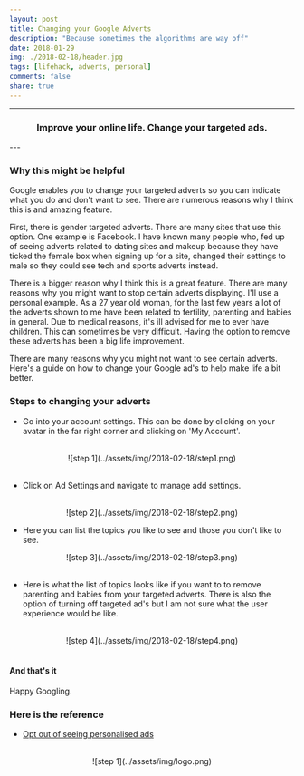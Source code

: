 ```yaml
---
layout: post
title: Changing your Google Adverts
description: "Because sometimes the algorithms are way off"
date: 2018-01-29
img: ./2018-02-18/header.jpg
tags: [lifehack, adverts, personal]
comments: false
share: true
---
```



----
<center>
<h3> Improve your online life. Change your targeted ads. </h3>
</center>
--- 
<br/>

### Why this might be helpful

Google enables you to change your targeted adverts so you can indicate what you do and don't want to see. There are numerous reasons why I think this is and amazing feature.

First, there is gender targeted adverts. There are many sites that use this option. One example is Facebook. I have known many people who, fed up of seeing adverts related to dating sites and makeup because they have ticked the female box when signing up for a site, changed their settings to male so they could see tech and sports adverts instead.

There is a bigger reason why I think this is a great feature. There are many reasons why you might want to stop certain adverts displaying. I'll use a personal example. As a 27 year old woman, for the last few years a lot of the adverts shown to me have been related to fertility, parenting and babies in general. Due to medical reasons, it's ill advised for me to ever have children. This can sometimes be very difficult. Having the option to remove these adverts has been a big life improvement.

There are many reasons why you might not want to see certain adverts. Here's a guide on how to change your Google ad's to help make life a bit better.

### Steps to changing your adverts

 * Go into your account settings. This can be done by clicking on your avatar in the far right corner and clicking on 'My Account'.
 
<br/>
<div style="text-align:center; width:80%; margin-left: 10%;" markdown="1">
![step 1](../assets/img/2018-02-18/step1.png)
</div> 
<br/>


 * Click on Ad Settings and navigate to manage add settings.

<br/>
<div style="text-align:center; width:80%; margin-left: 10%;" markdown="1">
![step 2](../assets/img/2018-02-18/step2.png)
</div> 


* Here you can list the topics you like to see and those you don't like to see.

<div style="text-align:center; width:80%; margin-left: 10%;" markdown="1">
![step 3](../assets/img/2018-02-18/step3.png)
</div> 
<br/>

* Here is what the list of topics looks like if you want to to remove parenting and babies from your targeted adverts. There is also the option of turning off targeted ad's but I am not sure what the user experience would be like.

<br/>
<div style="text-align:center; width:80%; margin-left: 10%;" markdown="1">
![step 4](../assets/img/2018-02-18/step4.png)
</div> 
<br/>


#### And that's it

Happy Googling.

### Here is the reference

- [Opt out of seeing personalised ads](https://support.google.com/ads/answer/2662922?hl=en-GB)


<br/>
<div style="text-align:center; width:80%; margin-left: 10%;" markdown="1">
![step 1](../assets/img/logo.png)
</div> 
<br/>
